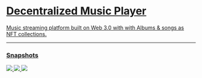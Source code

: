 <h1><u>Decentralized Music Player<u></h1>
<p>Music streaming platform built on Web 3.0 with with Albums & songs as NFT collections.</p>
<hr/>

<h3>Snapshots</h3>
<img src="https://i.postimg.cc/fWp7Mr6X/Screenshot-2090.png">
<img src="https://i.postimg.cc/RVt8c8fQ/Screenshot-2091.png">
<img src="https://i.postimg.cc/cdp1GyXZ/Screenshot-2093.png">
